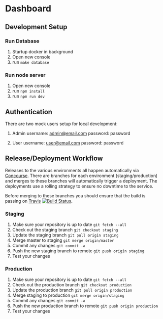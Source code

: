 # Dashboard

## Development Setup

### Run Database
1. Startup docker in background
2. Open new console
3. run `make database`

### Run node server
1. Open new console
2. run `npm install`
3. run `npm run dev`

## Authentication

There are two mock users setup for local development:
1. Admin
username: admin@email.com
password: password

2. User
username: user@email.com
password: password

## Release/Deployment Workflow

Releases to the various environments all happen automatically via [Concourse](https://cd.gds-reliability.engineering/teams/cabinet-office-transition/pipelines/co-eu-transition-dashboard).  There are branches for each environment (staging/production) and merges to these branches will automatically trigger a deployment.  The deployments use a rolling strategy to ensure no downtime to the service.

Before merging to these branches you should ensure that the build is passing on [Travis](https://travis-ci.org/github/alphagov/co-eu-transition-dashboard/) [![Build Status](https://travis-ci.org/alphagov/co-eu-transition-dashboard.svg?branch=master)](https://travis-ci.org/alphagov/co-eu-transition-dashboard).

### Staging
1. Make sure your repository is up to date `git fetch --all`
2. Check out the staging branch `git checkout staging`
3. Update the staging branch `git pull origin staging`
4. Merge master to staging `git merge origin/master`
5. Commit any changes `git commit -a`
6. Push the new staging branch to remote `git push origin staging`
7. Test your changes

### Production
1. Make sure your repository is up to date `git fetch --all`
2. Check out the production branch `git checkout production`
3. Update the production branch `git pull origin production`
4. Merge staging to production `git merge origin/staging`
5. Commit any changes `git commit -a`
6. Push the new production branch to remote `git push origin production`
7. Test your changes
